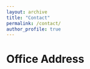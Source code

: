 ```yaml
---
layout: archive
title: "Contact"
permalink: /contact/
author_profile: true
---
```


Office Address
====== 



